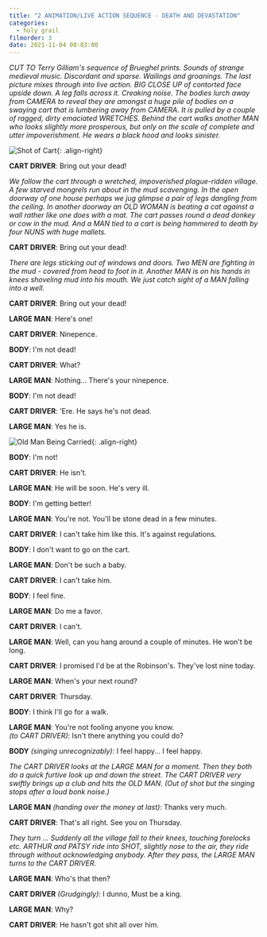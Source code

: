 ```yaml
---
title: "2 ANIMATION/LIVE ACTION SEQUENCE - DEATH AND DEVASTATION"
categories:
  - holy grail
filmorder: 3
date: 2021-11-04 00:03:00
---
```


_CUT TO Terry Gilliam's sequence of Brueghel prints. Sounds of strange medieval music. Discordant and sparse. Wailings and groanings. The last picture mixes through into live action. BIG CLOSE UP of contorted face upside down. A leg falls across it. Creaking noise. The bodies lurch away from CAMERA to reveal they are amongst a huge pile of bodies on a swaying cart that is lumbering away from CAMERA. It is pulled by a couple of ragged, dirty emaciated WRETCHES. Behind the cart walks another MAN who looks slightly more prosperous, but only on the scale of complete and utter impoverishment. He wears a black hood and looks sinister._

![Shot of Cart](https://old.mzonline.com/python/hgimages/dead1.jpg){: .align-right}

**CART DRIVER**: Bring out your dead!

_We follow the cart through a wretched, impoverished plague-ridden village. A few starved mongrels run about in the mud scavenging. In the open doorway of one house perhaps we jug glimpse a pair of legs dangling from the ceiling. In another doorway an OLD WOMAN is beating a cat against a wall rather like one does with a mat. The cart passes round a dead donkey or cow in the mud. And a MAN tied to a cart is being hammered to death by four NUNS with huge mallets._

**CART DRIVER**: Bring out your dead!

_There are legs sticking out of windows and doors. Two MEN are fighting in the mud - covered from head to foot in it. Another MAN is on his hands in knees shoveling mud into his mouth. We just catch sight of a MAN falling into a well._

**CART DRIVER**: Bring out your dead!

**LARGE MAN**: Here's one!

**CART DRIVER**: Ninepence.

**BODY**: I'm not dead!

**CART DRIVER**: What?

**LARGE MAN**: Nothing... There's your ninepence.

**BODY**: I'm not dead!

**CART DRIVER**: 'Ere. He says he's not dead.

**LARGE MAN**: Yes he is.

![Old Man Being Carried](https://old.mzonline.com/python/hgimages/dead2.jpg){: .align-right}

**BODY**: I'm not!

**CART DRIVER**: He isn't.

**LARGE MAN**: He will be soon. He's very ill.

**BODY**: I'm getting better!

**LARGE MAN**: You're not. You'll be stone dead in a few minutes.

**CART DRIVER**: I can't take him like this. It's against regulations.

**BODY**: I don't want to go on the cart.

**LARGE MAN**: Don't be such a baby.

**CART DRIVER**: I can't take him.

**BODY**: I feel fine.

**LARGE MAN**: Do me a favor.

**CART DRIVER**: I can't.

**LARGE MAN**: Well, can you hang around a couple of minutes. He won't be long.

**CART DRIVER**: I promised I'd be at the Robinson's. They've lost nine today.

**LARGE MAN**: When's your next round?

**CART DRIVER**: Thursday.

**BODY**: I think I'll go for a walk.

**LARGE MAN**: You're not fooling anyone you know.\
_(to CART DRIVER)_: Isn't there anything you could do?

**BODY** _(singing unrecognizably)_: I feel happy... I feel happy.

_The CART DRIVER looks at the LARGE MAN for a moment. Then they both do a quick furtive look up and down the street. The CART DRIVER very swiftly brings up a club and hits the OLD MAN. (Out of shot but the singing stops after a loud bonk noise.)_

**LARGE MAN** _(handing over the money at last)_: Thanks very much.

**CART DRIVER**: That's all right. See you on Thursday.

_They turn ... Suddenly all the village fall to their knees, touching forelocks etc. ARTHUR and PATSY ride into SHOT, slightly nose to the air, they ride through without acknowledging anybody. After they pass, the LARGE MAN turns to the CART DRIVER._

**LARGE MAN**: Who's that then?

**CART DRIVER** _(Grudgingly)_: I dunno, Must be a king.

**LARGE MAN**: Why?

**CART DRIVER**: He hasn't got shit all over him. 
